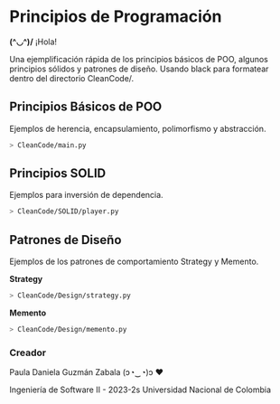 # Principios de Programación

__(^◡^)/__ ¡Hola!

Una ejemplificación rápida de los principios básicos de POO, algunos principios sólidos y patrones de diseño. Usando black para formatear dentro del directorio CleanCode/.

## Principios Básicos de POO

Ejemplos de herencia, encapsulamiento, polimorfismo y abstracción. 

```bash
> CleanCode/main.py
```

## Principios SOLID

Ejemplos para inversión de dependencia. 

```bash
> CleanCode/SOLID/player.py
```

## Patrones de Diseño

Ejemplos de los patrones de comportamiento Strategy y Memento. 

__Strategy__
```bash
> CleanCode/Design/strategy.py
```

__Memento__
```bash
> CleanCode/Design/memento.py
```

### Creador

Paula Daniela Guzmán Zabala (ɔ◔‿◔)ɔ ♥

Ingeniería de Software II - 2023-2s
Universidad Nacional de Colombia